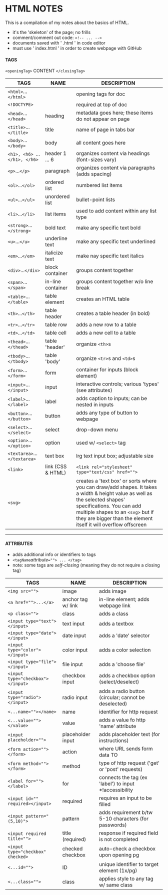 # HTML NOTES
This is a compilation of my notes about the basics of HTML.<br>
* it's the 'skeleton' of the page; no frills
* comment/comment out code: `<!-- ... -->`
* documents saved with ' .html ' in code editor
* must use ' index.html ' in order to create webpage with GitHub

#### TAGS
`<openingTag>` CONTENT `</closingTag>`

| TAGS                            | NAME              | DESCRIPTION                                            |
|---------------------------------|-------------------|--------------------------------------------------------|
| `<html>`...`</html>`            |                   | opening tags for doc                                   |
| `<!DOCTYPE>`                    |                   | required at top of doc                                 |
| `<head>`...`</head>`            | heading           | metadata goes here; these items do not appear on page  |
| `<title>`...`</title>`          | title             | name of page in tabs bar                               |
| `<body>`...`</body>`            | body              | all content goes here                                  |
| `<h1>, <h6> `...`</h1>, </h6> ` | header 1 ... 6    | organizes content via headings (font-sizes vary)       |
| `<p>`...`</p>`                  | paragraph         | organizes content via paragraphs (adds spacing)        |
| `<ol>`...`</ol>`                | ordered list      | numbered list items                                    |
| `<ul>`...`</ul>`                | unordered list    | bullet-point lists                                     |
| `<li>`...`</li>`                | list items        | used to add content within any list type               |
| `<strong>`...`</strong>`        | bold text         | make any specific text bold                            |
| `<u>`...`</u>`                  | underline text    | make any specific text underlined                      |
| `<em>`...`</em>`                | italicize text    | make nay specific text italics                         |
| `<div>`...`</div>`              | block container   | groups content together                                |
| `<span>`...`</span>`            | in-line container | groups content together w/o line break                 |
| `<table>`...`</table>`          | table element     | creates an HTML table                                  |
| `<th>`...`</th>`                | table header      | creates a table header (in bold)                       |
| `<tr>`...`</tr>`                | table row         | adds a new row to a table                              |
| `<td>`...`</td>`                | table cell        | adds a new cell to a table                             |
| `<thead>`...`</thead>`          | table 'header'    | organize `<th>`s                                       |
| `<tbody>`...`</tbody>`          | table 'body'      | organize `<tr>`s and `<td>`s                           |
| `<form>`...`</form>`            | form              | container for inputs (block element)                   |
| `<input>`...`</input>`          | input             | interactive controls; various 'types' (see attributes) |
| `<label>`...`</label>`          | label             | adds caption to inputs; can be nested in inputs        |
| `<button>`...`</button>`        | button            | adds any type of button to webpage                     |
| `<select>`...`</select>`        | select            | drop-down menu                                         |
| `<option>`...`</option>`        | option            | used w/ `<select>` tag                                 |
| `<textarea>`...`</textarea>`    | text box          | lrg text input box; adjustable size                    |
| `<link>`                        | link (CSS & HTML) | `<link rel="stylesheet" type="text/css" href="">`      |
| `<svg>` |     | creates a 'text box' or sorts where you can draw/add shapes. It takes a width & height value as well as the selected shapes' specifications. You can add multiple shapes to an `<svg>` but if they are bigger than the element itself it will overflow offscreen

------

#### ATTRIBUTES
* adds additional info or identifiers to tags
* `<tagName`<em>attribute</em>`=""> ... </tag>` 
* note: some tags are <em>self-closing</em> (meaning they do not require a closing tag)

| TAGS                              | NAME               | DESCRIPTION                                            |
|-----------------------------------|--------------------|--------------------------------------------------------|
| `<img src="">`                    | image              | adds image                                             |
| `<a href="">...</a>`              | anchor tag w/ link | in-line element; adds webpage link                     |
| `<p class="">`                    | class              | adds a class                                           |
| `<input type="text"></input>`     | text input         | adds a textbox                                         |
| `<input type="date"></input>`     | date input         | adds a 'date' selector                                 |
| `<input type="color"></input>`    | color input        | adds a color selection                                 |
| `<input type="file"></input>`     | file input         | adds a 'choose file'                                   |
| `<input type="checkbox"></input>` | checkbox input     | adds a checkbox option (select/deselect)               |
| `<input type="radio"></input>`    | radio input        | adds a radio button (circular; cannot be deselected)   |
| `<...name=""></name>`             | name               | identifier for http request                            |
| `<...value=""></value>`           | value              | adds a value fo http 'name' attribute                  |
| `<input placeholder="">`          | placeholder input  | adds placeholder text (for instructions)               |
| `<form action=""></form>`         | action             | where URL sends form data TO                           |
| `<form method=""></form>`         | method             | type of http request ('get' or 'post' requests)        |
| `<label for=""></label>`          | for                | connects the tag (ex 'label') to input *!accessibility |
| `<input id="" required></input>`  | required           | requires an input to be filled                         |
| `<input pattern="(5,10)">`        | pattern            | adds requirement b/tw 5-10 characters (for passwords)  |
| `<input required title="">`       | title (required)   | response if required field is not completed            |
| `<input type="checkbox" checked>` | checked checkbox   | auto-check a checkbox upon opening pg                  |
| `<...id="">`                      | ID                 | unique identifier to target element (1x/pg)            |
| `<...class="">`                   | class              | applies style to any tag w/ same class                 |